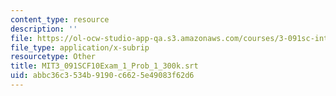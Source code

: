 ```yaml
---
content_type: resource
description: ''
file: https://ol-ocw-studio-app-qa.s3.amazonaws.com/courses/3-091sc-introduction-to-solid-state-chemistry-fall-2010/abbc36c3534b9190c6625e49083f62d6_MIT3_091SCF10Exam_1_Prob_1_300k.srt
file_type: application/x-subrip
resourcetype: Other
title: MIT3_091SCF10Exam_1_Prob_1_300k.srt
uid: abbc36c3-534b-9190-c662-5e49083f62d6
---
```

